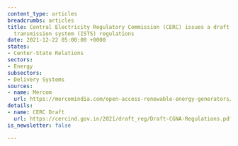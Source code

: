 ```yaml
---
content_type: articles
breadcrumbs: articles
title: Central Electricity Regulatory Commission (CERC) issues a draft on interstate
  transmission system (ISTS) regulations
date: 2021-12-22 05:00:00 +0000
states:
- Center-State Relations
sectors:
- Energy
subsectors:
- Delivery Systems
sources:
- name: Mercom
  url: https://mercomindia.com/open-access-renewable-energy-generators/
details:
- name: CERC Draft
  url: https://cercind.gov.in/2021/draft_reg/Draft-CGNA-Regulations.pdf
is_newsletter: false

---
```

